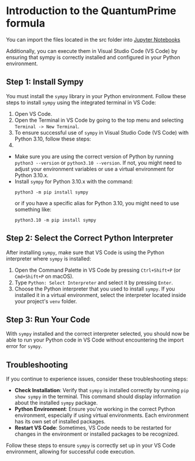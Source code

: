 
# Introduction to the QuantumPrime formula

You can import the files located in the src folder into [Jupyter Notebooks](https://jupyter.org/try-jupyter/lab/index.html)

Additionally, you can execute them in Visual Studio Code (VS Code) by ensuring that sympy is correctly installed and configured in your Python environment.

## Step 1: Install Sympy

You must install the `sympy` library in your Python environment. Follow these steps to install `sympy` using the integrated terminal in VS Code:

1. Open VS Code.
2. Open the Terminal in VS Code by going to the top menu and selecting `Terminal -> New Terminal`.
3. To ensure successful use of `sympy` in Visual Studio Code (VS Code) with Python 3.10, follow these steps:
4. 
- Make sure you are using the correct version of Python by running `python3 --version` or `python3.10 --version`. If not, you might need to adjust your environment variables or use a virtual environment for Python 3.10.x.
- Install `sympy` for Python 3.10.x with the command:
  ```
  python3 -m pip install sympy
  ```
  or if you have a specific alias for Python 3.10, you might need to use something like:
  ```
  python3.10 -m pip install sympy
  ```


## Step 2: Select the Correct Python Interpreter

After installing `sympy`, make sure that VS Code is using the Python interpreter where `sympy` is installed:

1. Open the Command Palette in VS Code by pressing `Ctrl+Shift+P` (or `Cmd+Shift+P` on macOS).
2. Type `Python: Select Interpreter` and select it by pressing `Enter`.
3. Choose the Python interpreter that you used to install `sympy`. If you installed it in a virtual environment, select the interpreter located inside your project's `venv` folder.

## Step 3: Run Your Code

With `sympy` installed and the correct interpreter selected, you should now be able to run your Python code in VS Code without encountering the import error for `sympy`.

## Troubleshooting

If you continue to experience issues, consider these troubleshooting steps:

- **Check Installation**: Verify that `sympy` is installed correctly by running `pip show sympy` in the terminal. This command should display information about the installed `sympy` package.
- **Python Environment**: Ensure you're working in the correct Python environment, especially if using virtual environments. Each environment has its own set of installed packages.
- **Restart VS Code**: Sometimes, VS Code needs to be restarted for changes in the environment or installed packages to be recognized.

Follow these steps to ensure `sympy` is correctly set up in your VS Code environment, allowing for successful code execution.
